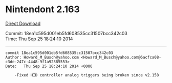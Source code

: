 # Nintendont 2.163
[Direct Download](./Nintendont.zip)

Commit: 18ea1c595d001eb5fd608535cc31507bcc342c03  
Time: Thu Sep 25 18:24:10 2014   

-----

```
commit 18ea1c595d001eb5fd608535cc31507bcc342c03
Author: Howard_M_Busch@yahoo.com <Howard_M_Busch@yahoo.com@6acfca08-c3de-247c-4448-9f1a92385553>
Date:   Thu Sep 25 18:24:10 2014 +0000

    -Fixed HID controller analog triggers being broken since v2.158
```
